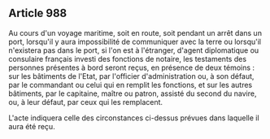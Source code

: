 Article 988
----
Au cours d'un voyage maritime, soit en route, soit pendant un arrêt dans un
port, lorsqu'il y aura impossibilité de communiquer avec la terre ou lorsqu'il
n'existera pas dans le port, si l'on est à l'étranger, d'agent diplomatique ou
consulaire français investi des fonctions de notaire, les testaments des
personnes présentes à bord seront reçus, en présence de deux témoins : sur les
bâtiments de l'Etat, par l'officier d'administration ou, à son défaut, par le
commandant ou celui qui en remplit les fonctions, et sur les autres bâtiments,
par le capitaine, maître ou patron, assisté du second du navire, ou, à leur
défaut, par ceux qui les remplacent.

L'acte indiquera celle des circonstances ci-dessus prévues dans laquelle il aura
été reçu.

